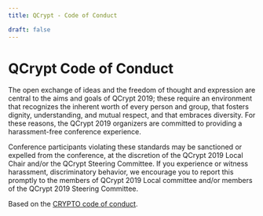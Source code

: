 ```yaml
---
title: QCrypt - Code of Conduct

draft: false
---
```


# QCrypt Code of Conduct

  The open exchange of ideas and the freedom of thought and expression are central to the aims and goals of QCrypt 2019; these require an environment that recognizes the inherent worth of every person and group, that fosters dignity, understanding, and mutual respect, and that embraces diversity. For these reasons, the QCrypt 2019 organizers are committed to providing a harassment-free conference experience.

  Conference participants violating these standards may be sanctioned or expelled from the conference, at the discretion of the QCrypt 2019 Local Chair and/or the QCrypt Steering Committee. If you experience or witness harassment, discriminatory behavior, we encourage you to report this promptly to the members of QCrypt 2019 Local committee and/or members of the QCrypt 2019 Steering Committee.

  Based on the [CRYPTO code of conduct](https://crypto.iacr.org/2018/codeofconduct.html).
